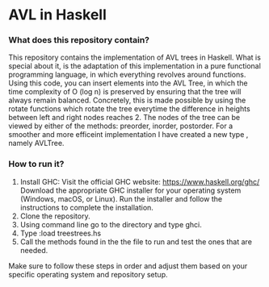 # AVL in Haskell

### What does this repository contain?
This repository contains the implementation of AVL trees in Haskell. What is special about it, is the adaptation of this implementation in a pure functional programming language, in which everything revolves around functions. Using this code, you can insert elements into the AVL Tree, in which the time complexity of O (log n) is preserved by ensuring that the tree will always remain balanced. Concretely, this is made possible by using the rotate functions which rotate the tree everytime the difference in heights between left and right nodes reaches 2. The nodes of the tree can be viewed by either of the methods: preorder, inorder, postorder. For a smoother and more efficeint implementation I have created a new type , namely AVLTree. 

### How to run it?
 1. Install GHC:
  Visit the official GHC website: https://www.haskell.org/ghc/
  Download the appropriate GHC installer for your operating system (Windows, macOS, or Linux).
  Run the installer and follow the instructions to complete the installation.
2. Clone the repository.
3. Using command line go to the directory and type ghci.
4. Type :load treestrees.hs
5. Call the methods found in the the file to run and test the ones that are needed.
   

Make sure to follow these steps in order and adjust them based on your specific operating system and repository setup.

